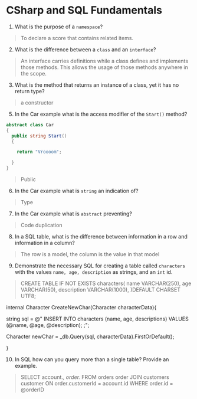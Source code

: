 # CSharp and SQL Fundamentals
01. What is the purpose of a `namespace`?

  > To declare a score that contains related items.

02. What is the difference between a `class` and an `interface`?

  > An interface carries definitions while a class defines and implements those methods. This allows the usage of those methods anywhere in the scope.

03. What is the method that returns an instance of a class, yet it has no return type?

  > a constructor

05. In the Car example what is the access modifier of the `Start()` method?

  ```c#
  abstract class Car
  {
    public string Start()
    {

      return "Vroooom";

    }
  }
  ```

  > Public

06. In the Car example what is `string` an indication of?

  > Type

07. In the Car example what is `abstract` preventing?

  > Code duplication

08. In a SQL table, what is the difference between information in a row and information in a column?

  > The row is a model, the column is the value in that model

09. Demonstrate the necessary SQL for creating a table called `characters` with the values `name, age, description` as strings, and an `int` id.

  > CREATE TABLE
    IF NOT EXISTS characters(
      name VARCHAR(250),
      age VARCHAR(50),
      description VARCHAR(1000),
    )DEFAULT CHARSET UTF8;

  internal Character CreateNewChar(Character characterData){

  string sql = @"
    INSERT INTO characters
    (name, age, descriptions)
    VALUES
    (@name, @age, @description);
  ;";

  Character newChar = _db.Query<Character>(sql, characterData).FirstOrDefault();

  }

10. In SQL how can you query more than a single table? Provide an example.

  > SELECT
    account.*,
    order.*
    FROM orders order
    JOIN customers customer ON order.customerId = account.id
    WHERE order.id = @orderID

